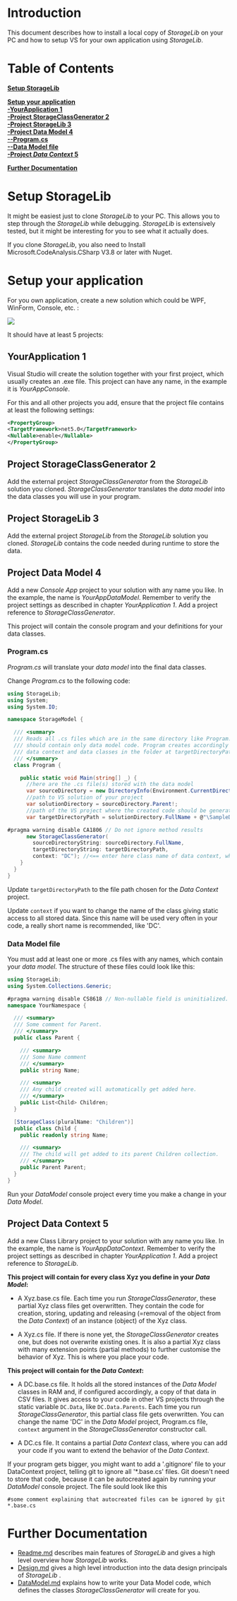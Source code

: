 # Introduction  
This document describes how to install a local copy of *StorageLib* on your PC and how to setup 
VS for your own application using *StorageLib*.


# Table of Contents  
[**Setup StorageLib**](#setup-storagelib)  
  
[**Setup your application**](#setup-your-application)  
[**-YourApplication 1**](#yourapplication-1)  
[**-Project StorageClassGenerator 2**](#project-storageclassgenerator-2)  
[**-Project StorageLib 3**](#project-storagelib-3)  
[**-Project Data Model 4**](#project-data-model-4)  
[**--Program.cs**](#program.cs)  
[**--Data Model file**](#data-model-file)  
[**-Project *Data Context* 5**](#project-data-context-5)  
  
[**Further Documentation**](#further-documentation)  


# Setup StorageLib
It might be easiest just to clone *StorageLib* to your PC. This allows you to step through the 
*StorageLib* while debugging. *StorageLib* is extensively tested, but it might be interesting
for you to see what it actually does.

If you clone *StorageLib*, you also need to Install Microsoft.CodeAnalysis.CSharp V3.8 or later 
with Nuget.


# Setup your application
For you own application, create a new solution which could be WPF, WinForm, Console, etc. :

![](YourAppSolution.png)

It should have at least 5 projects:

## YourApplication 1
Visual Studio will create the solution together with your first project, which usually creates 
an .exe file. This project can have any name, in the example it is *YourAppConsole*.

For this and all other projects you add, ensure that the project file contains at least the following settings:

```xml
<PropertyGroup>
<TargetFramework>net5.0</TargetFramework>
<Nullable>enable</Nullable>
</PropertyGroup>
```

## Project StorageClassGenerator 2
Add the external project *StorageClassGenerator* from the *StorageLib* solution you cloned. 
*StorageClassGenerator* translates the *data model* into the data classes you will use in
your program.

## Project StorageLib 3
Add the external project *StorageLib* from the *StorageLib* solution you cloned. *StorageLib* 
contains the code needed during runtime to store the data.

## Project Data Model 4
Add a new *Console App* project to your solution with any name you like. In the example, the name is 
*YourAppDataModel*. Remember to verify the project settings as described in chapter *YourApplication 1*. 
Add a project reference to *StorageClassGenerator*. 

This project will contain the console program and your definitions for your data classes. 

### Program.cs
*Program.cs* will translate your *data model* into the final data classes. 

Change *Program.cs* to the following code:

```csharp
using StorageLib;
using System;
using System.IO;

namespace StorageModel {

  /// <summary>
  /// Reads all .cs files which are in the same directory like Program. These files 
  /// should contain only data model code. Program creates accordingly .cs files for 
  /// data context and data classes in the folder at targetDirectoryPath.
  /// </summary>
  class Program {

    public static void Main(string[] _) {
      //here are the .cs file(s) stored with the data model
      var sourceDirectory = new DirectoryInfo(Environment.CurrentDirectory).Parent!.Parent!.Parent!; 
      //path to VS solution of your project
      var solutionDirectory = sourceDirectory.Parent!;
      //path of the VS project where the created code should be generated
      var targetDirectoryPath = solutionDirectory.FullName + @"\SampleDataContext"; //<== Enter here the name of your data contect project

#pragma warning disable CA1806 // Do not ignore method results
      new StorageClassGenerator(
        sourceDirectoryString: sourceDirectory.FullName,
        targetDirectoryString: targetDirectoryPath,
        context: "DC"); //<== enter here class name of data context, which gives static access to all data stored.
    }
  }
}
```

Update `targetDirectoryPath` to the file path chosen for the *Data Context* project.

Update `context` if you want to change the name of the class giving static access to all 
stored data. Since this name will be used very often in your code, a really short name is 
recommended, like 'DC'.

### Data Model file
You must add at least one or more .cs files with any names, which contain your *data model*. The 
structure of these files could look like this:

```csharp
using StorageLib;
using System.Collections.Generic;

#pragma warning disable CS8618 // Non-nullable field is uninitialized. 
namespace YourNamespace {

  /// <summary>
  /// Some comment for Parent.
  /// </summary>
  public class Parent {

    /// <summary>
    /// Some Name comment
    /// </summary>
    public string Name;

    /// <summary>
    /// Any child created will automatically get added here.
    /// </summary>
    public List<Child> Children;
  }

  [StorageClass(pluralName: "Children")]
  public class Child {
    public readonly string Name;

    /// <summary>
    /// The child will get added to its parent Children collection.
    /// </summary>
    public Parent Parent;
  }
}
```

Run your *DataModel* console project every time you make a change in your *Data Model*.


## Project Data Context 5
Add a new Class Library project to your solution with any name you like. In the example, the name is 
*YourAppDataContext*. Remember to verify the project settings as described in chapter *YourApplication 1*. 
Add a project reference to *StorageLib*. 

**This project will contain for every class Xyz you define in your *Data Model*:**

* A Xyz.base.cs file. Each time you run *StorageClassGenerator*, these partial Xyz class files
get overwritten. They contain the code for creation, storing, updating and releasing 
(=removal of the object from the *Data Context*) of an instance (object) of the Xyz class.

* A Xyz.cs file. If there is none yet, the *StorageClassGenerator* creates one, but does
not overwrite existing ones. It is also a partial Xyz class with many extension points 
(partial methods) to further customise the behavior of Xyz. This is where you place your
code.

**This project will contain for the *Data Context*:**

* A DC.base.cs file. It holds all the stored instances of the *Data Model* classes in RAM and, 
if configured accordingly, a copy of that data in CSV files. It gives access to your code in other
VS projects through the static variable `DC.Data`, like `DC.Data.Parents`. Each time you run 
*StorageClassGenerator*, this partial class file gets overwritten. You can change the name 'DC'
in the *Data Model* project, Program.cs file, `context` argument in the *StorageClassGenerator* 
constructor call. 

* A DC.cs file. It contains a partial *Data Context* class, where you can add your code if you 
want to extend the behavior of the *Data Context*.

If your program gets bigger, you might want to add a '.gitignore' file to your DataContext 
project, telling git to ignore all '*.base.cs' files. Git doesn't need to store that code, 
because it can be autocreated again by running your *DataModel* console project. The file
sould look like this

    #some comment explaining that autocreated files can be ignored by git
    *.base.cs



# Further Documentation
* [Readme.md](Readme.md) describes main features of *StorageLib* and gives a high level overview how *StorageLib* works.
* [Design.md](Design.md) gives a high level introduction into the data design principals of *StorageLib* .
* [DataModel.md](DataModel.md) explains how to write your Data Model code, which defines the classes *StorageClassGenerator* will create for you.
